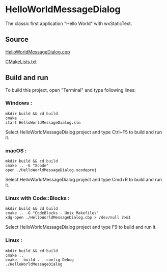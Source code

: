 # HelloWorldMessageDialog

The classic first application "Hello World" with wxStaticText.

## Source

[HelloWorldMessageDialog.cpp](HelloWorldMessageDialog.cpp)

[CMakeLists.txt](CMakeLists.txt)

## Build and run

To build this project, open "Terminal" and type following lines:

### Windows :

``` shell
mkdir build && cd build
cmake .. 
start HelloWorldMessageDialog.sln
```

Select HelloWorldMessageDialog project and type Ctrl+F5 to build and run it.

### macOS :

``` shell
mkdir build && cd build
cmake .. -G "Xcode"
open ./HelloWorldMessageDialog.xcodeproj
```

Select HelloWorldMessageDialog project and type Cmd+R to build and run it.

### Linux with Code::Blocks :

``` shell
mkdir build && cd build
cmake .. -G "CodeBlocks - Unix Makefiles"
xdg-open ./HelloWorldMessageDialog.cbp > /dev/null 2>&1
```

Select HelloWorldMessageDialog project and type F9 to build and run it.

### Linux :

``` shell
mkdir build && cd build
cmake .. 
cmake --build . --config Debug
./HelloWorldMessageDialog
```
